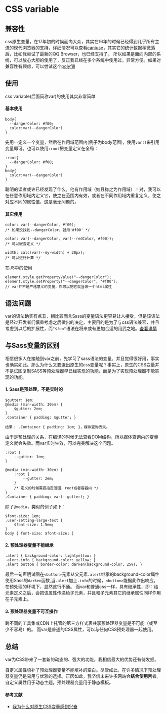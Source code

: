 # CSS variable

## 兼容性
css原生变量，在17年初的时候面向大众，其实在16年的时候已经得到几乎所有主流的现代浏览器的支持，详细情况可以查看[caniuse][1]，其实它的统计数据稍微落后，比如我尝试了最新的QQ Browser，也已经支持了。
所以如果是面向内部的系统，可以放心大胆的使用了，反正我已经在多个系统中使用过，异常方便。如果对兼容性有顾虑，可以尝试这个[polyfill][2]

## 使用
css variable(后面简称var)的使用其实非常简单

#### 基本使用
    
    body{
      --dangerColor: #f00;
      color:var(--dangerColor)
    }
先用`--`定义一个变量，然后在作用域范围内(例子为body范围)，使用`var()`来引用变量即可。也可以使用`:root`把变量定义在全局：

    :root{
      --dangerColor: #f00;
    }
    body{
      color:var(--dangerColor)
    }
聪明的读者或许已经发现了什么，他有作用域（姑且称之为作用域）！对，我可以在任意作用域内定义它，使之在范围内有效，或者在不同作用域内重复定义，使之对应不同的属性值，这是毫无问题的。

#### 其它使用

    color: var(--dangerColor, #f00);          
    /* 如果没找到--dangerColor，就用'#f00' */
    
    color: var(--dangerColor, var(--redColor, #f00)); 
    /* 可以嵌套定义 */
    
    width: calc(var(--my-width) + 20px);
    /* 可以进行计算 */

在JS中的使用
    
    element.style.getPropertyValue("--dangerColor");
    element.style.setProperty("--dangerColor", "#f00");
    // var并不是严格意义的变量，你可以把它就当做一个html属性

## 语法问题

var的语法确实有点丑，相比较而言Sass的变量语法更容易让人接受，但是该语法是经过开发者们慎重考虑之后做出的决定，主要目的是为了与css语法兼容，并且考虑到以后的扩展性，而`"$foo"`语法在将来或有更加合适的用武之地。[查看详情][3]

## 与Sass变量的区别
相信很多人在接触到var之前，先学习了sass语法的变量，并且觉得很好用，事实也确实如此。那么为什么又要退出原生的css变量呢？事实上，原生的CSS变量并不是试图复制SASS等预处理器早已经实现的功能，而是为了实现预处理器不能实现的功能。

#### 1. Sass是预处理，不是实时的
    
    $gutter: 1em; 
    @media (min-width: 30em) { 
        $gutter: 2em; 
    } 
    .Container { padding: $gutter; }
    
    结果： .Container { padding: 1em; }，媒体查询丢失。
由于是预处理的关系，在编译的时候无法查看DOM结构，所以媒体查询内的变量定义就会失效。而var实时生效，可以完美解决这个问题。

    :root {
        --gutter: 1em; 
    }
    
    @media (min-width: 30em) {
        :root {
            --gutter: 2em;
        }
        /* 定义的时候需要指定范围，root或者容器内 */
    }
    .Container { padding: var(--gutter); }

除了`@media`，类似的例子如下：

    $font-size: 1em; 
    .user-setting-large-text { 
        $font-size: 1.5em; 
    } 
    body { font-size: $font-size; }
    
#### 2. 预处理器变量不能继承
    
    .alert { background-color: lightyellow; } 
    .alert.info { background-color: yellow; } 
    .alert button { border-color: darken(background-color, 25%); }

最后一句声明试图在`<button>`元素从父元素`.alert`继承的background-color属性使用Sass的`darken`函数,当`.alert`加上`.info`的时候，`<button>`能据此作出响应。在预处理的环境下，显然这行不通。
而var和普通css一样，具有继承性，即：给元素定义之后，会把该属性传递给子元素，并且和子元素其它的继承属性同样作用在子元素上。

#### 3. 预处理器变量不可互操作
跨不同的工具集或CDN上托管的第三方样式表共享预处理器变量是不可能（或至少不容易）的。
而var是普通的CSS属性，可以与任何CSS预处理器一起使用。

## 总结
var为CSS带来了一套新的动态的、强大的功能，我相信最大的优势还有待发掘。

自定义属性填补了预处理器变量不能填补的空白。尽管如此，在许多情况下预处理器变量仍是易用与优雅的选择。正因如此，我坚信未来许多网站会**结合使用**两者。自定义属性用于动态主题，预处理器变量用于静态模板。


#### 参考文献
- [我为什么对原生CSS变量感到兴奋][4]


  [1]: https://www.caniuse.com/#search=css%20var
  [2]: https://github.com/jhildenbiddle/css-vars-ponyfill
  [3]: https://www.xanthir.com/blog/b4KT0
  [4]: https://www.w3cplus.com/css3/why-im-excited-about-native-css-variables.html